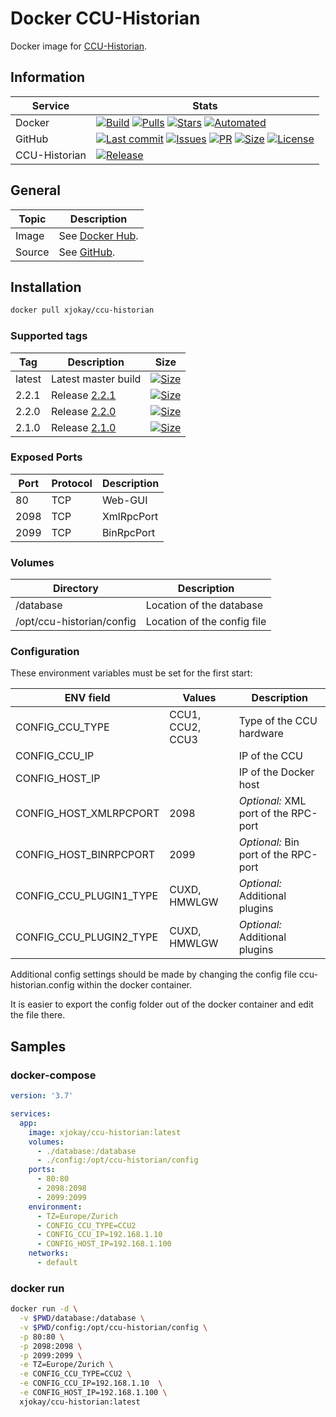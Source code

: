 # Docker CCU-Historian

Docker image for [CCU-Historian](https://ccu-historian.de/).

## Information

| Service       | Stats                                                                                     |
|---------------|-------------------------------------------------------------------------------------------|
| Docker        | [![Build](https://img.shields.io/docker/cloud/build/xjokay/ccu-historian.svg?style=flat-square)](https://hub.docker.com/r/xjokay/ccu-historian/builds) [![Pulls](https://img.shields.io/docker/pulls/xjokay/ccu-historian.svg?style=flat-square)](https://hub.docker.com/r/xjokay/ccu-historian) [![Stars](https://img.shields.io/docker/stars/xjokay/ccu-historian.svg?style=flat-square)](https://hub.docker.com/r/xjokay/ccu-historian) [![Automated](https://img.shields.io/docker/cloud/automated/xjokay/ccu-historian.svg?style=flat-square)](https://hub.docker.com/r/xjokay/ccu-historian/builds) |
| GitHub        | [![Last commit](https://img.shields.io/github/last-commit/x-jokay/docker-ccu-historian.svg?style=flat-square)](https://github.com/x-jokay/docker-ccu-historian/commits/master) [![Issues](https://img.shields.io/github/issues-raw/x-jokay/docker-ccu-historian.svg?style=flat-square)](https://github.com/x-jokay/docker-ccu-historian/issues) [![PR](https://img.shields.io/github/issues-pr-raw/x-jokay/docker-ccu-historian.svg?style=flat-square)](https://github.com/x-jokay/docker-ccu-historian/pulls) [![Size](https://img.shields.io/github/repo-size/x-jokay/docker-ccu-historian.svg?style=flat-square)](https://github.com/x-jokay/docker-ccu-historian/) [![License](https://img.shields.io/badge/license-MIT-blue.svg?style=flat-square)](https://github.com/x-jokay/docker-ccu-historian/blob/master/LICENSE) |
| CCU-Historian | [![Release](https://img.shields.io/github/release/mdzio/ccu-historian.svg?style=flat-square)](https://github.com/mdzio/ccu-historian/releases/latest) |

## General

| Topic     | Description                                                                                   |
|-----------|-----------------------------------------------------------------------------------------------|
| Image     | See [Docker Hub](https://hub.docker.com/r/xjokay/ccu-historian).                              |
| Source    | See [GitHub](https://github.com/x-jokay/docker-ccu-historian).                                |

## Installation

```sh
docker pull xjokay/ccu-historian
```

### Supported tags

| Tag    | Description                                                                         | Size                                                                                                                                                                  |
|--------|-------------------------------------------------------------------------------------|-----------------------------------------------------------------------------------------------------------------------------------------------------------------------|
| latest | Latest master build                                                                 | [![Size](https://shields.beevelop.com/docker/image/image-size/xjokay/ccu-historian/latest.svg?style=flat-square)](https://hub.docker.com/r/xjokay/ccu-historian/tags) |
| 2.2.1  | Release [2.2.1](https://github.com/x-jokay/docker-ccu-historian/releases/tag/2.2.1) | [![Size](https://shields.beevelop.com/docker/image/image-size/xjokay/ccu-historian/2.2.1.svg?style=flat-square)](https://hub.docker.com/r/xjokay/ccu-historian/tags)  |
| 2.2.0  | Release [2.2.0](https://github.com/x-jokay/docker-ccu-historian/releases/tag/2.2.0) | [![Size](https://shields.beevelop.com/docker/image/image-size/xjokay/ccu-historian/2.2.0.svg?style=flat-square)](https://hub.docker.com/r/xjokay/ccu-historian/tags)  |
| 2.1.0  | Release [2.1.0](https://github.com/x-jokay/docker-ccu-historian/releases/tag/2.1.0) | [![Size](https://shields.beevelop.com/docker/image/image-size/xjokay/ccu-historian/2.1.0.svg?style=flat-square)](https://hub.docker.com/r/xjokay/ccu-historian/tags)  |

### Exposed Ports

| Port | Protocol | Description |
|------|----------|-------------|
|   80 | TCP      | Web-GUI     |
| 2098 | TCP      | XmlRpcPort  |
| 2099 | TCP      | BinRpcPort  |

### Volumes

| Directory                 | Description                 |
|---------------------------|-----------------------------|
| /database                 | Location of the database    |
| /opt/ccu-historian/config | Location of the config file |

### Configuration

These environment variables must be set for the first start:

| ENV field               | Values           | Description                          |
|-------------------------|------------------|--------------------------------------|
| CONFIG_CCU_TYPE         | CCU1, CCU2, CCU3 | Type of the CCU hardware             |
| CONFIG_CCU_IP           |                  | IP of the CCU                        |
| CONFIG_HOST_IP          |                  | IP of the Docker host                |
| CONFIG_HOST_XMLRPCPORT  | 2098             | _Optional:_ XML port of the RPC-port |
| CONFIG_HOST_BINRPCPORT  | 2099             | _Optional:_ Bin port of the RPC-port |
| CONFIG_CCU_PLUGIN1_TYPE | CUXD, HMWLGW     | _Optional:_ Additional plugins       |
| CONFIG_CCU_PLUGIN2_TYPE | CUXD, HMWLGW     | _Optional:_ Additional plugins       |

Additional config settings should be made by changing the config file ccu-historian.config
within the docker container.

It is easier to export the config folder out of the docker container and edit the file there.

## Samples

### docker-compose

```yaml
version: '3.7'

services:
  app:
    image: xjokay/ccu-historian:latest
    volumes:
      - ./database:/database
      - ./config:/opt/ccu-historian/config
    ports:
      - 80:80
      - 2098:2098
      - 2099:2099
    environment:
      - TZ=Europe/Zurich
      - CONFIG_CCU_TYPE=CCU2
      - CONFIG_CCU_IP=192.168.1.10
      - CONFIG_HOST_IP=192.168.1.100
    networks:
      - default
```

### docker run

```sh
docker run -d \
  -v $PWD/database:/database \
  -v $PWD/config:/opt/ccu-historian/config \
  -p 80:80 \
  -p 2098:2098 \
  -p 2099:2099 \
  -e TZ=Europe/Zurich \
  -e CONFIG_CCU_TYPE=CCU2 \
  -e CONFIG_CCU_IP=192.168.1.10  \
  -e CONFIG_HOST_IP=192.168.1.100 \
  xjokay/ccu-historian:latest
```